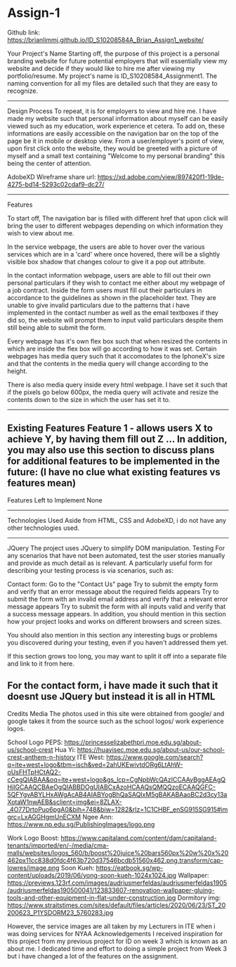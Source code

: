 # Assign-1
Github link: https://brianlimmj.github.io/ID_S10208584A_Brian_Assign1_website/

Your Project's Name
Starting off, the purpose of this project is a personal branding website for future potential employers that will essentially view my website and decide if they would like to hire me after viewing my portfolio/resume. My project's name is ID_S10208584_Assignment1.
The naming convention for all my files are detailed such that they are easy to recognize.

-------------------------------------------------------------------------------------------------------------------------------------------
Design Process
To repeat, it is for employers to view and hire me. I have made my website such that personal information about myself can be easily viewed such as my education, work experience et cetera. To add on, these informations are easily accessible on the navigation bar on the top of the page be it in mobile or desktop view. From a user/employer's point of view, upon first click onto the website, they would be greeted with a picture of myself and a small text containing "Welcome to my personal branding" this being the center of attention.

AdobeXD Wireframe share url: https://xd.adobe.com/view/897420f1-19de-4275-bd14-5293c02cdaf9-dc27/

-------------------------------------------------------------------------------------------------------------------------------------------
Features

To start off, The navigation bar is filled with different href that upon click will bring the user to different webpages depending on which information they wish to view about me. 

In the service webpage, the users are able to hover over the various services which are in a 'card' where  once hovered, there will be a slightly visible box shadow that changes colour to give it a pop out attribute.

In the contact information webpage, users are able to fill out their own personal particulars if they wish to contact me either about my webpage of a job contract. Inside the form users must fill out their particulars in accordance to the guidelines as shown in the placeholder text. They are unable to give invalid particulars due to the patterns that i have implemented in the contact number as well as the email textboxes if they did so, the website will prompt them to input valid particulars despite them still being able to submit the form.

Every webpage has it's own flex box such that when resized the contents in which are inside the flex box will go according to how it was set. Certain webpages has media query such that it accomodates to the IphoneX's size and that the contents in the media query will change according to the height.

There is also media query inside every html webpage. I have set it such that if the pixels go below 600px, the media query will activate and resize the contents down to the size in which the user has set it to.

-------------------------------------------------------------------------------------------------------------------------------------------
Existing Features
Feature 1 - allows users X to achieve Y, by having them fill out Z
...
In addition, you may also use this section to discuss plans for additional features to be implemented in the future:
(I have no clue what existing features vs features mean)
-------------------------------------------------------------------------------------------------------------------------------------------
Features Left to Implement
None

-------------------------------------------------------------------------------------------------------------------------------------------
Technologies Used
Aside from HTML, CSS and AdobeXD, i do not have any other technologies used.

-------------------------------------------------------------------------------------------------------------------------------------------
JQuery
The project uses JQuery to simplify DOM manipulation.
Testing
For any scenarios that have not been automated, test the user stories manually and provide as much detail as is relevant. A particularly useful form for describing your testing process is via scenarios, such as:

Contact form:
Go to the "Contact Us" page
Try to submit the empty form and verify that an error message about the required fields appears
Try to submit the form with an invalid email address and verify that a relevant error message appears
Try to submit the form with all inputs valid and verify that a success message appears.
In addition, you should mention in this section how your project looks and works on different browsers and screen sizes.

You should also mention in this section any interesting bugs or problems you discovered during your testing, even if you haven't addressed them yet.

If this section grows too long, you may want to split it off into a separate file and link to it from here.

For the contact form, i have made it such that it doesnt use JQuery but instead it is all in HTML
-------------------------------------------------------------------------------------------------------------------------------------------
Credits
Media
The photos used in this site were obtained from google/ and google takes it from the source such as the school logos/ work experience logos. 

School Logo
PEPS: https://princesselizabethpri.moe.edu.sg/about-us/school-crest
Hua Yi: https://huayisec.moe.edu.sg/about-us/our-school-crest-anthem-n-history
ITE West: https://www.google.com/search?q=ite+west+logo&tbm=isch&ved=2ahUKEwivtdORg6LtAhW-oUsFHTpHCtAQ2-cCegQIABAA&oq=ite+west+logo&gs_lcp=CgNpbWcQAzICCAAyBggAEAgQHjIGCAAQCBAeOgQIABBDOgUIABCxAzoHCAAQsQMQQzoECAAQGFC-5QFYgvABYLHxAWgAcAB4AIABYogBhQaSAQIxM5gBAKABAaoBC2d3cy13aXotaW1nwAEB&sclient=img&ei=8ZLAX-_4O77DrtoPuo6pgA0&bih=748&biw=1282&rlz=1C1CHBF_enSG915SG915#imgrc=LxAGGHgmUnECXM
Ngee Ann: https://www.np.edu.sg/PublishingImages/logo.png

Work Logo
Boost: https://www.capitaland.com/content/dam/capitaland-tenants/imported/en/-/media/cma-malls/websites/logos_560/b/boost%20juice%20bars560px%20w%20x%20462px11cc838d0fdc4f63b720d37546bcdb51560x462.png.transform/cap-lowres/image.png
Soon Kueh: https://eatbook.sg/wp-content/uploads/2019/06/yong-soon-kueh-1024x1024.jpg
Wallpaper: https://previews.123rf.com/images/audriusmerfeldas/audriusmerfeldas1905/audriusmerfeldas190500041/123833607-renovation-wallpaper-gluing-tools-and-other-equipment-in-flat-under-construction.jpg
Dormitory img: https://www.straitstimes.com/sites/default/files/articles/2020/06/23/ST_20200623_P1YSDORM23_5760283.jpg

However, the service images are all taken by my Lecturers in ITE when i was doing services for NYAA
Acknowledgements
I received inspiration for this project from my previous project for ID on week 3 which is known as an about me. I dedicated time and effort to doing a simple project from Week 3 but i have changed a lot of the features on the assignment.
